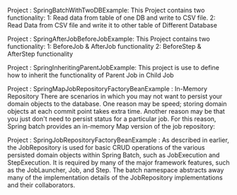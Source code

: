 Project : SpringBatchWithTwoDBExample:
This Project contains two functionality:
1: Read data from table of one DB and write to CSV file.
2: Read Data from CSV file and write it to other table of Different Database


Project : SpringAfterJobBeforeJobExample:
This Project contains two functionality:
1: BeforeJob & AfterJob functionality
2: BeforeStep & AfterStep functionality



Project : SpringInheritingParentJobExample:
This project is use to define how to inherit the functionality of Parent Job in Child Job 



Project : SpringMapJobRepositoryFactoryBeanExample :
In-Memory Repository
There are scenarios in which you may not want to persist your domain objects to the database. One reason may be speed; storing domain objects at each commit point takes extra time. Another reason may be that you just don't need to persist status for a particular job. For this reason, Spring batch provides an in-memory Map version of the job repository:




Project : SpringJobRepositoryFactoryBeanExample : As described in earlier, the JobRepository is used for basic CRUD operations of the various persisted domain objects within Spring Batch, such as JobExecution and StepExecution. It is required by many of the major framework features, such as the JobLauncher, Job, and Step. The batch namespace abstracts away many of the implementation details of the JobRepository implementations and their collaborators. 
